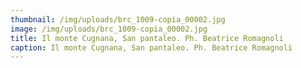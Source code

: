 ```yaml
---
thumbnail: /img/uploads/brc_1009-copia_00002.jpg
image: /img/uploads/brc_1009-copia_00002.jpg
title: Il monte Cugnana, San pantaleo. Ph. Beatrice Romagnoli
caption: Il monte Cugnana, San pantaleo. Ph. Beatrice Romagnoli
---
```

